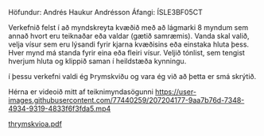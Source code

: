Höfundur: Andrés Haukur Andrésson
Áfangi: ÍSLE3BF05CT

Verkefnið felst í að myndskreyta kvæðið með að lágmarki 8 myndum sem annað hvort eru teiknaðar eða valdar (gætið samræmis). Vanda skal valið, velja vísur sem eru lýsandi fyrir kjarna kvæðisins eða einstaka hluta þess. Hver mynd má standa fyrir eina eða fleiri vísur. Veljið tónlist, sem tengist hverjum hluta og klippið saman í heildstæða kynningu.

í þessu verkefni valdi ég Þrymskviðu og vara ég við að þetta er smá skrýtið.


Hérna er videoið mitt af teiknimyndasögunni
https://user-images.githubusercontent.com/77440259/207204177-9aa7b76d-7348-4934-9319-4833f6f3fda5.mp4

[thrymskvioa.pdf](https://github.com/AndresHaukur/IslenskaFornbokmenntir/files/10213449/thrymskvioa.pdf)

